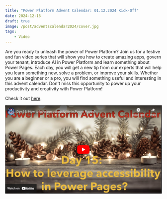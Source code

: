 ```yaml
---
title: "Power Platform Advent Calendar: 01.12.2024 Kick-Off"
date: 2024-12-15
draft: true
image: /post/adventscalendar2024/cover.jpg
tags:
    - Video
---
```


Are you ready to unleash the power of Power Platform? Join us for a festive and fun video series that will show you how to create amazing apps, govern your tenant, introduce AI in Power Platform and learn something about Power Pages. Each day, you will get a new tip from our experts that will help you learn something new, solve a problem, or improve your skills. Whether you are a beginner or a pro, you will find something useful and interesting in this advent calendar. Don't miss this opportunity to power up your productivity and creativity with Power Platform!

Check it out [here](https://youtu.be/7-uPmnHs9pk).

[![](video.jpg)](https://youtu.be/7-uPmnHs9pk)